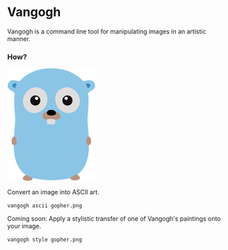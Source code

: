 # Vangogh
Vangogh is a command line tool for manipulating images in an artistic manner.

### How?
![Golang Gopher](gopher.png)

Convert an image into ASCII art.
```
vangogh ascii gopher.png
```

Coming soon: Apply a stylistic transfer of one of Vangogh's paintings onto your image.
```
vangogh style gopher.png
```
